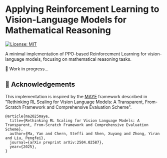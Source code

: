 # Applying Reinforcement Learning to Vision-Language Models for Mathematical Reasoning
[![License: MIT](https://img.shields.io/badge/License-MIT-yellow.svg)](https://opensource.org/licenses/MIT)

A minimal implementation of PPO-based Reinforcement Learning for vision-language models, focusing on mathematical reasoning tasks.

🚧 Work in progress...


## 🙏 Acknowledgements

This implementation is inspired by the [MAYE](https://github.com/GAIR-NLP/MAYE) framework described in "Rethinking RL Scaling for Vision Language Models: A Transparent, From-Scratch Framework and Comprehensive Evaluation Scheme".

```
@article{ma2025maye,
  title={Rethinking RL Scaling for Vision Language Models: A Transparent, From-Scratch Framework and Comprehensive Evaluation Scheme},
  author={Ma, Yan and Chern, Steffi and Shen, Xuyang and Zhong, Yiran and Liu, Pengfei},
  journal={arXiv preprint arXiv:2504.02587},
  year={2025},
}
```